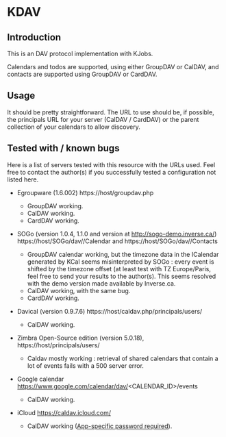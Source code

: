 # KDAV

## Introduction

This is an DAV protocol implementation with KJobs.

Calendars and todos are supported, using either GroupDAV
or CalDAV, and contacts are supported using GroupDAV or
CardDAV.


## Usage

It should be pretty straightforward. The URL to use should be, if possible,
the principals URL for your server (CalDAV / CardDAV) or the parent
collection of your calendars to allow discovery.


## Tested with / known bugs

Here is a list of servers tested with this resource with the URLs used.
Feel free to contact the author(s) if you successfully tested a configuration
not listed here.

* Egroupware (1.6.002)
  https://host/groupdav.php
  - GroupDAV working.
  - CalDAV working.
  - CardDAV working.

* SOGo (version 1.0.4, 1.1.0 and version at http://sogo-demo.inverse.ca/)
  https://host/SOGo/dav/<USER>/Calendar and https://host/SOGo/dav/<USER>/Contacts
  - GroupDAV calendar working, but the timezone data in the ICalendar
    generated by KCal seems misinterpreted by SOGo : every event is
    shifted by the timezone offset (at least test with TZ Europe/Paris,
    feel free to send your results to the author(s). This seems resolved
    with the demo version made available by Inverse.ca.
  - CalDAV working, with the same bug.
  - CardDAV working.

* Davical (version 0.9.7.6)
  https://host/caldav.php/principals/users/<USER>
  - CalDAV working.

* Zimbra Open-Source edition (version 5.0.18),
  https://host/principals/users/<USER>
  - Caldav mostly working : retrieval of shared calendars that contain a lot
    of events fails with a 500 server error.

* Google calendar
  https://www.google.com/calendar/dav/<CALENDAR_ID>/events
  - CalDAV working.

* iCloud
  https://caldav.icloud.com/
  - CalDAV working ([App-specific password required](https://support.apple.com/en-us/HT204397)).